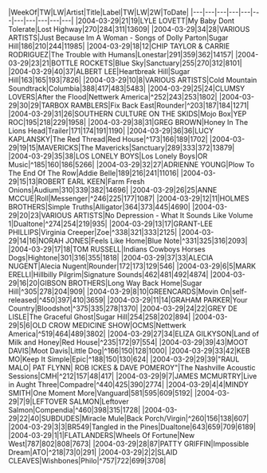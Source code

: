 |WeekOf|TW|LW|Artist|Title|Label|TW|LW|2W|ToDate|
|---|---|---|---|---|---|---|---|---|---|---|
|2004-03-29|21|19|LYLE LOVETT|My Baby Dont Tolerate|Lost Highway|270|284|311|13609|
|2004-03-29|34|28|VARIOUS ARTISTS|Just Because Im A Woman - Songs of Dolly Parton|Sugar Hill|186|210|244|11985|
|2004-03-29|18|12|CHIP TAYLOR & CARRIE RODRIGUEZ|The Trouble with Humans|Lonestar|291|359|362|14157|
|2004-03-29|23|21|BOTTLE ROCKETS|Blue Sky|Sanctuary|255|270|312|8101|
|2004-03-29|40|37|ALBERT LEE|Heartbreak Hill|Sugar Hill|163|165|193|7826|
|2004-03-29|10|8|VARIOUS ARTISTS|Cold Mountain Soundtrack|Columbia|388|417|483|5483|
|2004-03-29|25|24|CLUMSY LOVERS|After the Flood|Nettwerk America|^252|243|253|1802|
|2004-03-29|30|29|TARBOX RAMBLERS|Fix Back East|Rounder|^203|187|184|1271|
|2004-03-29|31|26|SOUTHERN CULTURE ON THE SKIDS|Mojo Box|YEP ROC|195|218|229|1958|
|2004-03-29|38|31|GREG BROWN|Honey In The Lions Head|Trailer|171|174|191|1190|
|2004-03-29|36|36|LUCY KAPLANSKY|The Red Thread|Red House|^173|166|189|1702|
|2004-03-29|19|15|MAVERICKS|The Mavericks|Sanctuary|289|333|372|13879|
|2004-03-29|35|38|LOS LONELY BOYS|Los Lonely Boys|OR Music|^185|160|186|5266|
|2004-03-29|32|27|ADRIENNE YOUNG|Plow To The End Of The Row|Addie Belle|189|216|241|11016|
|2004-03-29|15|13|ROBERT EARL KEEN|Farm Fresh Onions|Audium|310|339|382|14696|
|2004-03-29|26|25|ANNE MCCUE|Roll|Messenger|^246|225|177|1087|
|2004-03-29|12|11|HOLMES BROTHERS|Simple Truths|Alligator|364|373|445|4690|
|2004-03-29|20|23|VARIOUS ARTISTS|No Depression - What It Sounds Like Volume 1|Dualtone|^274|254|219|935|
|2004-03-29|13|17|GRANT-LEE PHILLIPS|Virginia Creeper|Zoe|^338|321|333|2125|
|2004-03-29|14|16|NORAH JONES|Feels Like Home|Blue Note|^331|325|316|2093|
|2004-03-29|17|18|TOM RUSSELL|Indians Cowboys Horses Dogs|Hightone|301|316|355|1818|
|2004-03-29|37|33|ALECIA NUGENT|Alecia Nugent|Rounder|172|173|129|546|
|2004-03-29|6|5|MARK ERELLI|Hillbilly Pilgrim|Signature Sounds|462|481|492|4874|
|2004-03-29|16|20|GIBSON BROTHERS|Long Way Back Home|Sugar Hill|^305|278|204|909|
|2004-03-29|8|10|GREENCARDS|Movin On|self-released|^450|397|410|3659|
|2004-03-29|11|14|GRAHAM PARKER|Your Country|Bloodshot|^375|335|278|1370|
|2004-03-29|24|22|GREY DE LISLE|The Graceful Ghost|Sugar Hill|254|258|202|894|
|2004-03-29|5|6|OLD CROW MEDICINE SHOW|OCMS|Nettwerk America|^519|464|489|3802|
|2004-03-29|27|34|ELIZA GILKYSON|Land of Milk and Honey|Red House|^235|172|97|554|
|2004-03-29|39|43|MOOT DAVIS|Moot Davis|Little Dog|^166|150|128|1000|
|2004-03-29|33|42|KEB MO|Keep It Simple|Epic|^188|150|130|624|
|2004-03-29|29|39|"RAUL MALO| PAT FLYNN| ROB ICKES & DAVE POMEROY"|The Nashville Acoustic Sessions|CMH|^212|157|48|417|
|2004-03-29|9|7|JAMES MCMURTRY|Live in Aught Three|Compadre|^440|425|390|2774|
|2004-03-29|4|4|MINDY SMITH|One Moment More|Vanguard|581|595|609|5192|
|2004-03-29|7|9|LEFTOVER SALMON|Leftover Salmon|Compendia|^460|398|315|1728|
|2004-03-29|22|40|SUBDUDES|Miracle Mule|Back Porch/Virgin|^260|156|138|607|
|2004-03-29|3|3|BR549|Tangled in the Pines|Dualtone|643|659|709|6189|
|2004-03-29|1|1|FLATLANDERS|Wheels Of Fortune|New West|787|802|808|7673|
|2004-03-29|28|87|PATTY GRIFFIN|Impossible Dream|ATO|^218|73|0|291|
|2004-03-29|2|2|SLAID CLEAVES|Wishbones|Philo|^757|722|699|3708|

